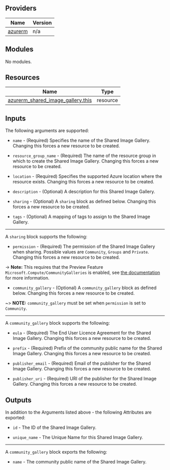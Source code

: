 <!-- BEGIN_TF_DOCS -->
## Providers

| Name | Version |
|------|---------|
| <a name="provider_azurerm"></a> [azurerm](#provider\_azurerm) | n/a |

## Modules

No modules.

## Resources

| Name | Type |
|------|------|
| [azurerm_shared_image_gallery.this](https://registry.terraform.io/providers/hashicorp/azurerm/latest/docs/resources/shared_image_gallery) | resource |

## Inputs

The following arguments are supported:

* `name` - (Required) Specifies the name of the Shared Image Gallery. Changing this forces a new resource to be created.

* `resource_group_name` - (Required) The name of the resource group in which to create the Shared Image Gallery. Changing this forces a new resource to be created.

* `location` - (Required) Specifies the supported Azure location where the resource exists. Changing this forces a new resource to be created.

* `description` - (Optional) A description for this Shared Image Gallery.

* `sharing` - (Optional) A `sharing` block as defined below. Changing this forces a new resource to be created.

* `tags` - (Optional) A mapping of tags to assign to the Shared Image Gallery.

---

A `sharing` block supports the following:

* `permission` - (Required) The permission of the Shared Image Gallery when sharing. Possible values are `Community`, `Groups` and `Private`. Changing this forces a new resource to be created.

-> **Note:** This requires that the Preview Feature `Microsoft.Compute/CommunityGalleries` is enabled, see [the documentation](https://learn.microsoft.com/azure/virtual-machines/share-gallery-community?tabs=cli) for more information.

* `community_gallery` - (Optional) A `community_gallery` block as defined below. Changing this forces a new resource to be created.

~> **NOTE:** `community_gallery` must be set when `permission` is set to `Community`.

---

A `community_gallery` block supports the following:

* `eula` - (Required) The End User Licence Agreement for the Shared Image Gallery. Changing this forces a new resource to be created.

* `prefix` - (Required) Prefix of the community public name for the Shared Image Gallery. Changing this forces a new resource to be created.

* `publisher_email` - (Required) Email of the publisher for the Shared Image Gallery. Changing this forces a new resource to be created.

* `publisher_uri` - (Required) URI of the publisher for the Shared Image Gallery. Changing this forces a new resource to be created.

## Outputs

In addition to the Arguments listed above - the following Attributes are exported:

* `id` - The ID of the Shared Image Gallery.

* `unique_name` - The Unique Name for this Shared Image Gallery.

---

A `community_gallery` block exports the following:

* `name` - The community public name of the Shared Image Gallery.
<!-- END_TF_DOCS -->
